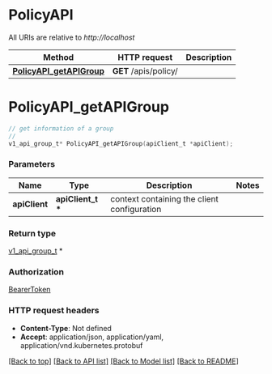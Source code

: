 # PolicyAPI

All URIs are relative to *http://localhost*

Method | HTTP request | Description
------------- | ------------- | -------------
[**PolicyAPI_getAPIGroup**](PolicyAPI.md#PolicyAPI_getAPIGroup) | **GET** /apis/policy/ | 


# **PolicyAPI_getAPIGroup**
```c
// get information of a group
//
v1_api_group_t* PolicyAPI_getAPIGroup(apiClient_t *apiClient);
```

### Parameters
Name | Type | Description  | Notes
------------- | ------------- | ------------- | -------------
**apiClient** | **apiClient_t \*** | context containing the client configuration |

### Return type

[v1_api_group_t](v1_api_group.md) *


### Authorization

[BearerToken](../README.md#BearerToken)

### HTTP request headers

 - **Content-Type**: Not defined
 - **Accept**: application/json, application/yaml, application/vnd.kubernetes.protobuf

[[Back to top]](#) [[Back to API list]](../README.md#documentation-for-api-endpoints) [[Back to Model list]](../README.md#documentation-for-models) [[Back to README]](../README.md)

